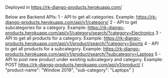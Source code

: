 
Deployed in https://rk-django-products.herokuapp.com/

Below are Backend APIs:
1 - API to get all categories.
 Example: https://rk-django-products.herokuapp.com/api/v1/category/
2 - API to get subcategories for a category.
Example: https://rk-django-products.herokuapp.com/api/v1/category/search/?category=Electronics
3 - API to get all products for a category.
Example: https://rk-django-products.herokuapp.com/api/v1/product/search/?category=Sports
4 - API to get all products for a subcategory.
Example: https://rk-django-products.herokuapp.com/api/v1/product/search/?subcategory=Laptops
5 - API to post new product under existing subcategory and category.
Example: 
POST https://rk-django-products.herokuapp.com/api/v1/product/
{
    "product-name": "Window 2019",
    "sub-category": "Laptops"
}
